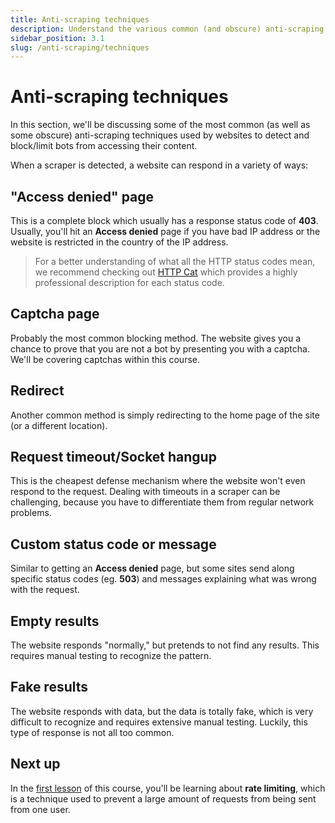 ```yaml
---
title: Anti-scraping techniques
description: Understand the various common (and obscure) anti-scraping techniques used by websites to prevent bots from accessing their content.
sidebar_position: 3.1
slug: /anti-scraping/techniques
---
```


# [](#anti-scraping-techniques) Anti-scraping techniques

In this section, we'll be discussing some of the most common (as well as some obscure) anti-scraping techniques used by websites to detect and block/limit bots from accessing their content.

When a scraper is detected, a website can respond in a variety of ways:

## [](#access-denied) "Access denied" page

This is a complete block which usually has a response status code of **403**. Usually, you'll hit an **Access denied** page if you have bad IP address or the website is restricted in the country of the IP address.

> For a better understanding of what all the HTTP status codes mean, we recommend checking out [HTTP Cat](https://http.cat/) which provides a highly professional description for each status code.

## [](#captcha) Captcha page

Probably the most common blocking method. The website gives you a chance to prove that you are not a bot by presenting you with a captcha. We'll be covering captchas within this course.

## [](#redirect) Redirect

Another common method is simply redirecting to the home page of the site (or a different location).

## [](#request-timeout) Request timeout/Socket hangup

This is the cheapest defense mechanism where the website won't even respond to the request. Dealing with timeouts in a scraper can be challenging, because you have to differentiate them from regular network problems.

## [](#custom-status-code) Custom status code or message

Similar to getting an **Access denied** page, but some sites send along specific status codes (eg. **503**) and messages explaining what was wrong with the request.

## [](#empty-results) Empty results

The website responds "normally," but pretends to not find any results. This requires manual testing to recognize the pattern.

## [](#fake-results) Fake results

The website responds with data, but the data is totally fake, which is very difficult to recognize and requires extensive manual testing. Luckily, this type of response is not all too common.

## [](#next) Next up

In the [first lesson](./rate_limiting.md) of this course, you'll be learning about **rate limiting**, which is a technique used to prevent a large amount of requests from being sent from one user.
